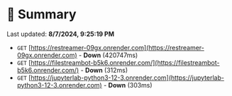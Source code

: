 # 📖 Summary
Last updated: **8/7/2024, 9:25:19 PM**

- `GET` [https://restreamer-09gx.onrender.com](https://restreamer-09gx.onrender.com) - **Down** (420747ms)
- `GET` [https://filestreambot-b5k6.onrender.com/](https://filestreambot-b5k6.onrender.com/) - **Down** (312ms)
- `GET` [https://jupyterlab-python3-12-3.onrender.com](https://jupyterlab-python3-12-3.onrender.com) - **Down** (303ms)

